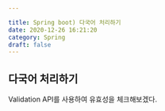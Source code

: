 ```yaml
---

title: Spring boot) 다국어 처리하기
date: 2020-12-26 16:21:20
category: Spring
draft: false
---
```




## 다국어 처리하기

Validation API를 사용하여 유효성을 체크해보겠다.

